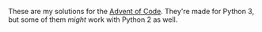 These are my solutions for the [Advent of Code](http://adventofcode.com/).
They're made for Python 3, but some of them _might_ work with Python 2 as well.
